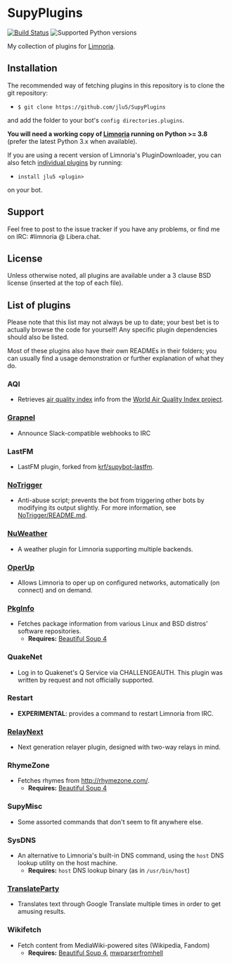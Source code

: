 # SupyPlugins

[![Build Status](https://drone.overdrivenetworks.com/api/badges/jlu5/SupyPlugins/status.svg)](https://drone.overdrivenetworks.com/jlu5/SupyPlugins)
![Supported Python versions](https://img.shields.io/badge/python-3.8%20and%20later-blue.svg)

My collection of plugins for [Limnoria](https://github.com/ProgVal/Limnoria).

## Installation
The recommended way of fetching plugins in this repository is to clone the git repository:

* `$ git clone https://github.com/jlu5/SupyPlugins`

and add the folder to your bot's `config directories.plugins`.

**You will need a working copy of [Limnoria](https://github.com/ProgVal/Limnoria) running on Python >= 3.8** (prefer the latest Python 3.x when available).

If you are using a recent version of Limnoria's PluginDownloader, you can also fetch [individual plugins](#list-of-plugins) by running:

* `install jlu5 <plugin>`

on your bot.

## Support
Feel free to post to the issue tracker if you have any problems, or find me on IRC: #limnoria @ Libera.chat.

## License
Unless otherwise noted, all plugins are available under a 3 clause BSD license (inserted at the top of each file).

## List of plugins
Please note that this list may not always be up to date; your best bet is to actually browse the code for yourself! Any specific plugin dependencies should also be listed.

Most of these plugins also have their own READMEs in their folders; you can usually find a usage demonstration or further explanation of what they do.

### AQI
- Retrieves [air quality index](https://en.wikipedia.org/wiki/Air_quality_index) info from the [World Air Quality Index project](https://aqicn.org).

### [Grapnel](Grapnel/README.md)
- Announce Slack-compatible webhooks to IRC

### LastFM
- LastFM plugin, forked from [krf/supybot-lastfm](https://github.com/krf/supybot-lastfm).

### [NoTrigger](NoTrigger/README.md)
- Anti-abuse script; prevents the bot from triggering other bots by modifying its output slightly. For more information, see [NoTrigger/README.md](NoTrigger/README.md).

### [NuWeather](NuWeather/README.md)
- A weather plugin for Limnoria supporting multiple backends.

### [OperUp](OperUp/README.md)
- Allows Limnoria to oper up on configured networks, automatically (on connect) and on demand.

### [PkgInfo](PkgInfo/README.md)
- Fetches package information from various Linux and BSD distros' software repositories.
   - **Requires:** [Beautiful Soup 4](http://www.crummy.com/software/BeautifulSoup/bs4/doc/)

### QuakeNet
- Log in to Quakenet's Q Service via CHALLENGEAUTH. This plugin was written by request and not officially supported.

### Restart
- **EXPERIMENTAL**: provides a command to restart Limnoria from IRC.

### [RelayNext](RelayNext/README.md)
- Next generation relayer plugin, designed with two-way relays in mind.

### RhymeZone
- Fetches rhymes from http://rhymezone.com/.
   - **Requires:** [Beautiful Soup 4](http://www.crummy.com/software/BeautifulSoup/bs4/doc/)

### SupyMisc
- Some assorted commands that don't seem to fit anywhere else.

### SysDNS
- An alternative to Limnoria's built-in DNS command, using the `host` DNS lookup utility on the host machine.
    * **Requires:** `host` DNS lookup binary (as in `/usr/bin/host`)

### [TranslateParty](TranslateParty/README.md)
- Translates text through Google Translate multiple times in order to get amusing results.

### Wikifetch
- Fetch content from MediaWiki-powered sites (Wikipedia, Fandom)
   - **Requires:** [Beautiful Soup 4](http://www.crummy.com/software/BeautifulSoup/bs4/doc/), [mwparserfromhell](https://mwparserfromhell.readthedocs.io/)
